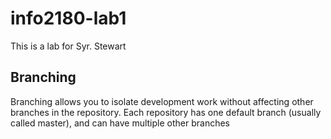 # info2180-lab1
This is a lab for Syr. Stewart
## Branching

Branching allows you to isolate development work without affecting other branches in the repository. Each repository has one default branch (usually called master), and can have multiple other branches
